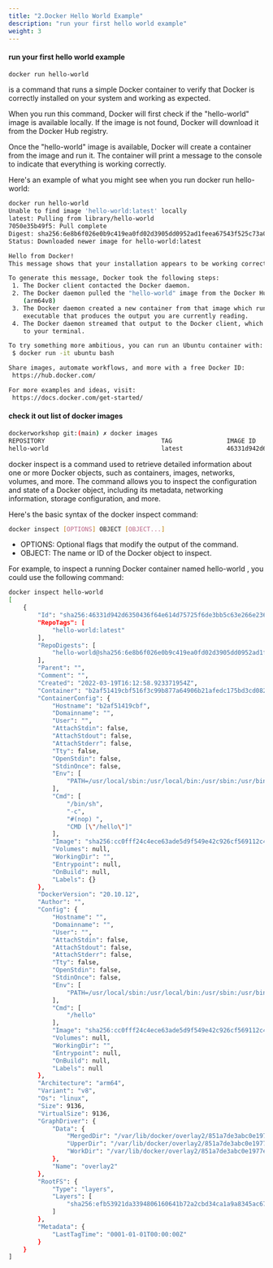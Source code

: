 ```yaml
---
title: "2.Docker Hello World Example"
description: "run your first hello world example"
weight: 3
---
```


#### run your first hello world example

```sh
docker run hello-world
```
is a command that runs a simple Docker container to verify that Docker is correctly installed on your system and working as expected.

When you run this command, Docker will first check if the "hello-world" image is available locally. If the image is not found, Docker will download it from the Docker Hub registry.

Once the "hello-world" image is available, Docker will create a container from the image and run it. The container will print a message to the console to indicate that everything is working correctly.

Here's an example of what you might see when you run docker run hello-world:

```sh
docker run hello-world
Unable to find image 'hello-world:latest' locally
latest: Pulling from library/hello-world
7050e35b49f5: Pull complete 
Digest: sha256:6e8b6f026e0b9c419ea0fd02d3905dd0952ad1feea67543f525c73a0a790fefb
Status: Downloaded newer image for hello-world:latest

Hello from Docker!
This message shows that your installation appears to be working correctly.

To generate this message, Docker took the following steps:
 1. The Docker client contacted the Docker daemon.
 2. The Docker daemon pulled the "hello-world" image from the Docker Hub.
    (arm64v8)
 3. The Docker daemon created a new container from that image which runs the
    executable that produces the output you are currently reading.
 4. The Docker daemon streamed that output to the Docker client, which sent it
    to your terminal.

To try something more ambitious, you can run an Ubuntu container with:
 $ docker run -it ubuntu bash

Share images, automate workflows, and more with a free Docker ID:
 https://hub.docker.com/

For more examples and ideas, visit:
 https://docs.docker.com/get-started/


```
#### check it out list of docker images 

```sh
dockerworkshop git:(main) ✗ docker images
REPOSITORY                                TAG               IMAGE ID       CREATED         SIZE
hello-world                               latest            46331d942d63   11 months ago   9.14kB
```


docker inspect is a command used to retrieve detailed information about one or more Docker objects, such as containers, images, networks, volumes, and more. The command allows you to inspect the configuration and state of a Docker object, including its metadata, networking information, storage configuration, and more.

Here's the basic syntax of the docker inspect command:

```sh
docker inspect [OPTIONS] OBJECT [OBJECT...]

```
- OPTIONS: Optional flags that modify the output of the command.
- OBJECT: The name or ID of the Docker object to inspect.

For example, to inspect a running Docker container named hello-world , you could use the following command:

```sh
docker inspect hello-world                         
[
    {
        "Id": "sha256:46331d942d6350436f64e614d75725f6de3bb5c63e266e236e04389820a234c4",
        "RepoTags": [
            "hello-world:latest"
        ],
        "RepoDigests": [
            "hello-world@sha256:6e8b6f026e0b9c419ea0fd02d3905dd0952ad1feea67543f525c73a0a790fefb"
        ],
        "Parent": "",
        "Comment": "",
        "Created": "2022-03-19T16:12:58.923371954Z",
        "Container": "b2af51419cbf516f3c99b877a64906b21afedc175bd3cd082eb5798e2f277bb4",
        "ContainerConfig": {
            "Hostname": "b2af51419cbf",
            "Domainname": "",
            "User": "",
            "AttachStdin": false,
            "AttachStdout": false,
            "AttachStderr": false,
            "Tty": false,
            "OpenStdin": false,
            "StdinOnce": false,
            "Env": [
                "PATH=/usr/local/sbin:/usr/local/bin:/usr/sbin:/usr/bin:/sbin:/bin"
            ],
            "Cmd": [
                "/bin/sh",
                "-c",
                "#(nop) ",
                "CMD [\"/hello\"]"
            ],
            "Image": "sha256:cc0fff24c4ece63ade5d9f549e42c926cf569112c4f5c439a4a57f3f33f5588b",
            "Volumes": null,
            "WorkingDir": "",
            "Entrypoint": null,
            "OnBuild": null,
            "Labels": {}
        },
        "DockerVersion": "20.10.12",
        "Author": "",
        "Config": {
            "Hostname": "",
            "Domainname": "",
            "User": "",
            "AttachStdin": false,
            "AttachStdout": false,
            "AttachStderr": false,
            "Tty": false,
            "OpenStdin": false,
            "StdinOnce": false,
            "Env": [
                "PATH=/usr/local/sbin:/usr/local/bin:/usr/sbin:/usr/bin:/sbin:/bin"
            ],
            "Cmd": [
                "/hello"
            ],
            "Image": "sha256:cc0fff24c4ece63ade5d9f549e42c926cf569112c4f5c439a4a57f3f33f5588b",
            "Volumes": null,
            "WorkingDir": "",
            "Entrypoint": null,
            "OnBuild": null,
            "Labels": null
        },
        "Architecture": "arm64",
        "Variant": "v8",
        "Os": "linux",
        "Size": 9136,
        "VirtualSize": 9136,
        "GraphDriver": {
            "Data": {
                "MergedDir": "/var/lib/docker/overlay2/851a7de3abc0e1977e00c9bd8976c5fa1b0d954d3dc847ae15b36539f43e90a3/merged",
                "UpperDir": "/var/lib/docker/overlay2/851a7de3abc0e1977e00c9bd8976c5fa1b0d954d3dc847ae15b36539f43e90a3/diff",
                "WorkDir": "/var/lib/docker/overlay2/851a7de3abc0e1977e00c9bd8976c5fa1b0d954d3dc847ae15b36539f43e90a3/work"
            },
            "Name": "overlay2"
        },
        "RootFS": {
            "Type": "layers",
            "Layers": [
                "sha256:efb53921da3394806160641b72a2cbd34ca1a9a8345ac670a85a04ad3d0e3507"
            ]
        },
        "Metadata": {
            "LastTagTime": "0001-01-01T00:00:00Z"
        }
    }
]

```
